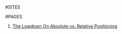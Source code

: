 #SITES

#PAGES
1. [The Lowdown On Absolute vs. Relative Positioning](https://codemyviews.com/blog/the-lowdown-on-absolute-vs-relative-positioning)
